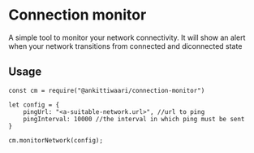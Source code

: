 # Connection monitor
A simple tool to monitor your network connectivity. It will show an alert when your network transitions from connected and diconnected state

## Usage
```node 
const cm = require("@ankittiwaari/connection-monitor")

let config = {
    pingUrl: "<a-suitable-network.url>", //url to ping
    pingInterval: 10000 //the interval in which ping must be sent
}

cm.monitorNetwork(config);